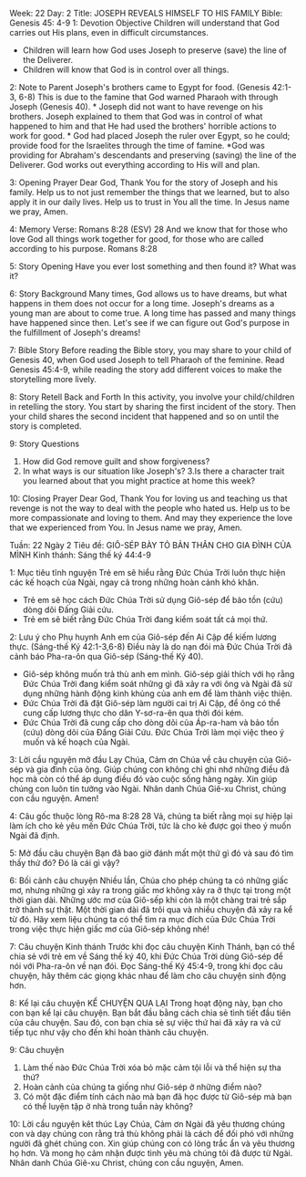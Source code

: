 Week: 22
Day: 2
Title: JOSEPH REVEALS HIMSELF TO HIS FAMILY
Bible: Genesis 45: 4-9
1: Devotion Objective
Children will understand that God carries out His plans, even in difficult circumstances. 
- Children will learn how God uses Joseph to preserve (save) the line of the Deliverer. 
- Children will know that God is in control over all things.

2: Note to Parent
Joseph's brothers came to Egypt for food. (Genesis 42:1-3, 6-8) This is due to the famine that God warned Pharaoh with through Joseph (Genesis 40). * Joseph did not want to have revenge on his brothers. Joseph explained to them that God was in control of what happened to him and that He had used the brothers' horrible actions to work for good. * God had placed Joseph the ruler over Egypt, so he could; provide food for the Israelites through the time of famine. *God was providing for Abraham's descendants and preserving (saving) the line of the Deliverer. God works out everything according to His will and plan. 

3: Opening Prayer
Dear God, Thank You for the story of Joseph and his family. Help us to not just remember the things that we learned, but to also apply it in our daily lives. Help us to trust in You all the time. In Jesus name we pray, Amen.

4: Memory Verse:
Romans 8:28 (ESV) 28 And we know that for those who love God all things work together for good, for those who are called according to his purpose. Romans 8:28 

5: Story Opening
Have you ever lost something and then found it? What was it?

6: Story Background
Many times, God allows us to have dreams, but what happens in them does not occur for a long time. Joseph's dreams as a young man are about to come true. A long time has passed and many things have happened since then. Let's see if we can figure out God's purpose in the fulfillment of Joseph's dreams!


7: Bible Story
 Before reading the Bible story, you may share to your child of Genesis 40, when God used Joseph to tell Pharaoh of the feminine. Read Genesis 45:4-9, while reading the story add different voices to make the storytelling more lively.

8: Story Retell
Back and Forth In this activity, you involve your child/children in retelling the story. You start by sharing the first incident of the story. Then your child shares the second incident that happened and so on until the story is completed.

9: Story Questions
1. How did God remove guilt and show forgiveness? 
2. In what ways is our situation like Joseph's? 
3.Is there a character trait you learned about that you might practice at home this week? 

10: Closing Prayer
Dear God, Thank You for loving us and teaching us that revenge is not the way to deal with the people who hated us. Help us to be more compassionate and loving to them. And may they experience the love that we experienced from You. In Jesus name we pray, Amen.

Tuần: 22
Ngày 2
Tiêu đề: GIÔ-SÉP BÀY TỎ BẢN THÂN CHO GIA ĐÌNH CỦA MÌNH
Kinh thánh: Sáng thế ký 44:4-9

1: Mục tiêu tĩnh nguyện
Trẻ em sẽ hiểu rằng Đức Chúa Trời luôn thực hiện các kế hoạch của Ngài, ngay cả trong những hoàn cảnh khó khăn.
- Trẻ em sẽ học cách Đức Chúa Trời sử dụng Giô-sép để bảo tồn (cứu) dòng dõi Đấng Giải cứu.
- Trẻ em sẽ biết rằng Đức Chúa Trời đang kiểm soát tất cả mọi thứ.

2: Lưu ý cho Phụ huynh
Anh em của Giô-sép đến Ai Cập để kiếm lương thực. (Sáng-thế Ký 42:1-3,6-8) Điều này là do nạn đói mà Đức Chúa Trời đã cảnh báo Pha-ra-ôn qua Giô-sép (Sáng-thế Ký 40). 
* Giô-sép không muốn trả thù anh em mình. Giô-sép giải thích với họ rằng Đức Chúa Trời đang kiểm soát những gì đã xảy ra với ông và Ngài đã sử dụng những hành động kinh khủng của anh em để làm thành việc thiện. 
* Đức Chúa Trời đã đặt Giô-sép làm người cai trị Ai Cập, để ông có thể cung cấp lương thực cho dân Y-sơ-ra-ên qua thời đói kém. 
* Đức Chúa Trời đã cung cấp cho dòng dõi của Áp-ra-ham và bảo tồn (cứu) dòng dõi của Đấng Giải Cứu. Đức Chúa Trời làm mọi việc theo ý muốn và kế hoạch của Ngài.


3: Lời cầu nguyện mở đầu
Lạy Chúa, Cảm ơn Chúa về câu chuyện của Giô-sép và gia đình của ông. Giúp chúng con không chỉ ghi nhớ những điều đã học mà còn có thể áp dụng điều đó vào cuộc sống hàng ngày. Xin giúp chúng con luôn tin tưởng vào Ngài. Nhân danh Chúa Giê-xu Christ, chúng con cầu nguyện. Amen!


4: Câu gốc thuộc lòng
Rô-ma 8:28 
28 Vả, chúng ta biết rằng mọi sự hiệp lại làm ích cho kẻ yêu mến Đức Chúa Trời, tức là cho kẻ được gọi theo ý muốn Ngài đã định.

5: Mở đầu câu chuyện
Bạn đã bao giờ đánh mất một thứ gì đó và sau đó tìm thấy thứ đó? Đó là cái gì vậy?

6: Bối cảnh câu chuyện
Nhiều lần, Chúa cho phép chúng ta có những giấc mơ, nhưng những gì xảy ra trong giấc mơ không xảy ra ở thực tại trong một thời gian dài. Những ước mơ của Giô-sếp khi còn là một chàng trai trẻ sắp trở thành sự thật. Một thời gian dài đã trôi qua và nhiều chuyện đã xảy ra kể từ đó. Hãy xem liệu chúng ta có thể tìm ra mục đích của Đức Chúa Trời trong việc thực hiện giấc mơ của Giô-sép không nhé!

7: Câu chuyện Kinh thánh
 Trước khi đọc câu chuyện Kinh Thánh, bạn có thể chia sẻ với trẻ em về Sáng thế ký 40, khi Đức Chúa Trời dùng Giô-sép để nói với Pha-ra-ôn về nạn đói. Đọc Sáng-thế Ký 45:4-9, trong khi đọc câu chuyện, hãy thêm các giọng khác nhau để làm cho câu chuyện sinh động hơn.

8: Kể lại câu chuyện
KỂ CHUYỆN QUA LẠI
 Trong hoạt động này, bạn cho con bạn kể lại câu chuyện. Bạn bắt đầu bằng cách chia sẻ tình tiết đầu tiên của câu chuyện. Sau đó, con bạn chia sẻ sự việc thứ hai đã xảy ra và cứ tiếp tục như vậy cho đến khi hoàn thành câu chuyện.

9: Câu chuyện
1. Làm thế nào Đức Chúa Trời xóa bỏ mặc cảm tội lỗi và thể hiện sự tha thứ?
2. Hoàn cảnh của chúng ta giống như Giô-sép ở những điểm nào?
3. Có một đặc điểm tính cách nào mà bạn đã học được từ Giô-sép mà bạn có thể luyện tập ở nhà trong tuần này không?

10: Lời cầu nguyện kêt thúc
Lạy Chúa, Cảm ơn Ngài đã yêu thương chúng con và dạy chúng con rằng trả thù không phải là cách để đối phó với những người đã ghét chúng con. Xin giúp chúng con có lòng trắc ẩn và yêu thương họ hơn. Và mong họ cảm nhận được tình yêu mà chúng tôi đã được từ Ngài. Nhân danh Chúa Giê-xu Christ, chúng con cầu nguyện, Amen.
